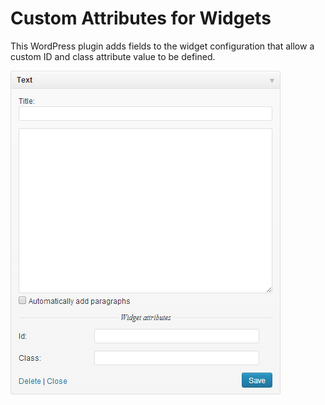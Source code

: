 # Custom Attributes for Widgets

This WordPress plugin adds fields to the widget configuration that allow a custom ID and class attribute value to be defined.

![](assets/images/screenshot.png?raw=true)